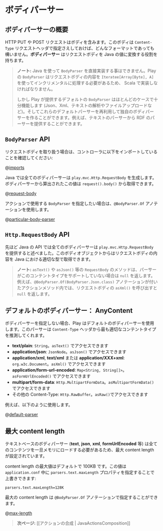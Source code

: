 <!--- Copyright (C) 2009-2013 Typesafe Inc. <http://www.typesafe.com> -->
<!--
# Body parsers
-->
# ボディパーサー

<!--
## What is a body parser?
-->
## ボディパーサーの概要

<!--
An HTTP request (at least for those using the POST and PUT operations) contains a body. This body can be formatted with any format specified in the Content-Type header. A **body parser** transforms this request body into a Java value. 
-->
HTTP PUT や POST リクエストはボディを含みます。このボディは `Content-Type` リクエストヘッダで指定さえしておけば、どんなフォーマットであっても構いません。**ボディパーサー** はリクエストボディを Java の値に変換する役割を持ちます。

<!--
> **Note:** You can't write `BodyParser` implementation directly using Java. Because a Play `BodyParser` must handle the body content incrementally using an `Iteratee[Array[Byte], A]` it must be implemented in Scala.
>
> However Play provides default `BodyParser`s that should fit most use cases (parsing Json, Xml, Text, uploading files). And you can reuse these default parsers to create your own directly in Java; for example you can provide an RDF parsers based on the Text one.
-->
> **ノート:** Java を使って `BodyParser` を直接実装する事はできません。Play の `BodyParser` はリクエストボディの内容を `Iteratee[Array[Byte], A]` を使ってインクリメンタルに処理する必要があるため、 Scala で実装しなければなりません。
>
> しかし Play が提供するデフォルトの `BodyParser` はほとんどのケースで十分機能します (Json、Xml、テキストの解析やファイルアップロードなど)。そしてこれらのデフォルトパーサーを再利用して独自のボディパーサーを作ることができます。例えば、テキストのパーサーから RDF のパーサーを提供することができます。

<!--
## The `BodyParser` Java API
-->
## `BodyParser` API

<!--
When working with request bodies, ensure that have the following imports in your controller:
-->
リクエストボディを取り扱う場合は、コントローラに以下をインポートしていることを確認してください:

@[imports](code/javaguide/http/JavaBodyParsers.java)

<!--
In the Java API, all body parsers must generate a `play.mvc.Http.RequestBody` value. This value computed by the body parser can then be retrieved via `request().body()`:
-->
Java では全てのボディパーサーは `play.mvc.Http.RequestBody` を生成します。ボディパーサーから算出されたこの値は `request().body()` から取得できます。

@[request-body](code/javaguide/http/JavaBodyParsers.java)

<!--
You can specify the `BodyParser` to use for a particular action using the `@BodyParser.Of` annotation:
-->
アクションで使用する `BodyParser` を指定したい場合は、`@BodyParser.Of` アノテーションを使用します。

@[particular-body-parser](code/javaguide/http/JavaBodyParsers.java)

<!--
## The `Http.RequestBody` API
-->
## `Http.RequestBody` API

<!--
As we just said all body parsers in the Java API will give you a `play.mvc.Http.RequestBody` value. From this body object you can retrieve the request body content in the most appropriate Java type.
-->
先ほど Java の API では全てのボディパーサーは `play.mvc.Http.RequestBody` を提供すると述べました。このボディオブジェクトからはリクエストボディの内容を Java における適切な型で取得できます。

<!--
> **Note:** The `RequestBody` methods like `asText()` or `asJson()` will return `null` if the parser used to compute this request body doesn't support this content type. For example in an action method annotated with `@BodyParser.Of(BodyParser.Json.class)`, calling `asXml()` on the generated body will return `null`.
-->
> **ノート:** `asText()` や `asJson()` 等の `RequestBody` のメソッドは、パーサーがこのコンテントタイプをサポートしていない場合は `null` を返します。例えば、`@BodyParser.Of(BodyParser.Json.class)` アノテーションが付いたアクションメソッド内では、リクエストボディの `asXml()` を呼び出すと `null` を返します。

<!--
## Default body parser: AnyContent
-->
## デフォルトのボディパーサー： AnyContent

<!--
If you don't specify your own body parser, Play will use the default one guessing the most appropriate content type from the `Content-Type` header:
-->
ボディパーサーを指定しない場合、Play はデフォルトのボディパーサーを使用します。このパーサーは `Content-Type` ヘッダから最も適切なコンテントタイプを推測してくれます。

<!--
- **text/plain**: `String`, accessible via `asText()`
- **application/json**: `JsonNode`, accessible via `asJson()`
- **application/xml**, **text/xml** or **application/XXX+xml**: `org.w3c.Document`, accessible via `asXml()`
- **application/form-url-encoded**: `Map<String, String[]>`, accessible via `asFormUrlEncoded()`
- **multipart/form-data**: `Http.MultipartFormData`, accessible via `asMultipartFormData()`
- Any other content type: `Http.RawBuffer`, accessible via `asRaw()`
-->
- **text/plain**: `String`。`asText()` でアクセスできます
- **application/json**: `JsonNode`。`asJson()` でアクセスできます
- **application/xml**, **text/xml** または **application/XXX+xml**: `org.w3c.Document`。`asXml()` でアクセスできます
- **application/form-url-encoded**: `Map<String, String[]>`。`asFormUrlEncoded()` でアクセスできます
- **multipart/form-data**: `Http.MultipartFormData`。`asMultipartFormData()` でアクセスできます
- その他の Content-Type: `Http.RawBuffer`。`asRaw()`でアクセスできます

<!--
For example:
-->
例えば、以下のように使用します。

@[default-parser](code/javaguide/http/JavaBodyParsers.java)

<!--
## Max content length
-->
## 最大 content length

<!--
Text based body parsers (such as **text**, **json**, **xml** or **formUrlEncoded**) use a max content length because they have to load all the content into memory. 
-->
テキストベースのボディパーサー (**text**, **json**, **xml**, **formUrlEncoded** 等) は全てのコンテンツを一旦メモリにロードする必要があるため、最大 content length が設定されています。

<!-- 
There is a default maximum content length of 100KB.  It can be overridden by specifying the `parsers.text.maxLength` property in `application.conf`:
-->
content length の最大値はデフォルトで 100KB です。この値は `application.conf` 中に `parsers.text.maxLength` プロパティを指定することで上書きできます:

    parsers.text.maxLength=128K

<!--
You can also specify a maximum content length via the `@BodyParser.Of` annotation:
-->
最大の content length は `@BodyParser.Of` アノテーションで指定することができます。

@[max-length](code/javaguide/http/JavaBodyParsers.java)

<!--
> **Next:** [[Actions composition | JavaActionsComposition]]
-->
> **次ページ:** [[アクションの合成 | JavaActionsComposition]]
